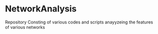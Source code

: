 # NetworkAnalysis
Repository Consting of various codes and scripts anayyzeing the features of various networks
